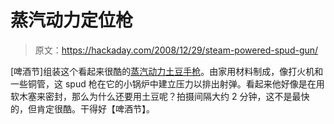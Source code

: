 # 蒸汽动力定位枪

> 原文：<https://hackaday.com/2008/12/29/steam-powered-spud-gun/>

[啤酒节]组装这个看起来很酷的[蒸汽动力土豆手枪](http://www.instructables.com/id/Steam_Powered_Potato_Pistol_10/)。由家用材料制成，像打火机和一些铜管，这 spud 枪在它的小锅炉中建立压力以排出射弹。看起来他好像是在用软木塞来密封，那么为什么还要用土豆呢？拍摄间隔大约 2 分钟，这不是最快的，但肯定很酷。干得好【啤酒节】。